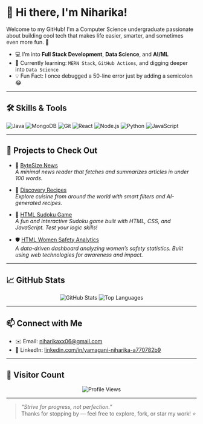 # 👋 Hi there, I'm Niharika!

Welcome to my GitHub! I'm a Computer Science undergraduate passionate about building cool tech that makes life easier, smarter, and sometimes even more fun. 🚀

- 💻 I’m into **Full Stack Development**, **Data Science**, and **AI/ML**
- 🌱 Currently learning: `MERN Stack`, `GitHub Actions`, and digging deeper into `Data Science`
- 💡 Fun Fact: I once debugged a 50-line error just by adding a semicolon 😂

---

## 🛠️ Skills & Tools

![Java](https://img.shields.io/badge/Java-ED8B00?style=for-the-badge&logo=java&logoColor=white)
![MongoDB](https://img.shields.io/badge/MongoDB-4DB33D?style=for-the-badge&logo=mongodb&logoColor=white)
![Git](https://img.shields.io/badge/Git-F05032?style=for-the-badge&logo=git&logoColor=white)
![React](https://img.shields.io/badge/React-20232A?style=for-the-badge&logo=react&logoColor=61DAFB)
![Node.js](https://img.shields.io/badge/Node.js-339933?style=for-the-badge&logo=nodedotjs&logoColor=white)
![Python](https://img.shields.io/badge/Python-14354C?style=for-the-badge&logo=python&logoColor=white)
![JavaScript](https://img.shields.io/badge/JavaScript-F7DF1E?style=for-the-badge&logo=javascript&logoColor=black)

---

## 📌 Projects to Check Out

- 📰 [ByteSize News](https://github.com/niharika996/bytesize-news)  
  *A minimal news reader that fetches and summarizes articles in under 100 words.*

- 🍲 [Discovery Recipes](https://github.com/niharika996/dishcovery-backend)  
  *Explore cuisine from around the world with smart filters and AI-generated recipes.*

- 🎯 [HTML Sudoku Game](https://github.com/niharika996/html-sudoku-game)  
  *A fun and interactive Sudoku game built with HTML, CSS, and JavaScript. Test your logic skills!*

- 🛡️ [HTML Women Safety Analytics](https://github.com/niharika996/html-women-safety-analytics)  
  *A data-driven dashboard analyzing women’s safety statistics. Built using web technologies for awareness and impact.*


---

## 📈 GitHub Stats

<p align="center">
  <img src="https://github-readme-stats.vercel.app/api?username=niharika996&show_icons=true&theme=radical" alt="GitHub Stats" />
  <img src="https://github-readme-stats.vercel.app/api/top-langs/?username=niharika996&layout=compact&theme=radical" alt="Top Languages" />
</p>

---

## 📫 Connect with Me

- ✉️ Email: [niharikaxx06@gmail.com](mailto:niharikaxx06@gmail.com)  
- 🔗 LinkedIn: [linkedin.com/in/yamagani-niharika-a770782b9](https://www.linkedin.com/in/yamagani-niharika-a770782b9)

---

## 👀 Visitor Count

<p align="center">
  <img src="https://komarev.com/ghpvc/?username=niharika996&label=Profile%20Views&color=brightgreen&style=flat" alt="Profile Views" />
</p>

---

> _“Strive for progress, not perfection.”_  
Thanks for stopping by — feel free to explore, fork, or star my work! ⭐
